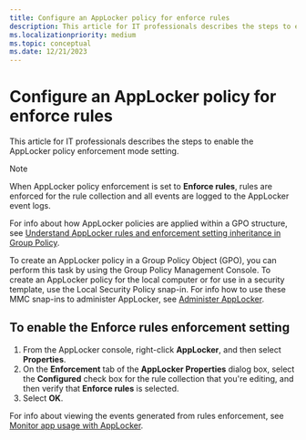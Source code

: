 ```yaml
---
title: Configure an AppLocker policy for enforce rules
description: This article for IT professionals describes the steps to enable the AppLocker policy enforcement setting.
ms.localizationpriority: medium
ms.topic: conceptual
ms.date: 12/21/2023
---
```


# Configure an AppLocker policy for enforce rules

This article for IT professionals describes the steps to enable the AppLocker policy enforcement mode setting.

> [!NOTE]
> When AppLocker policy enforcement is set to **Enforce rules**, rules are enforced for the rule collection and all events are logged to the AppLocker event logs.

For info about how AppLocker policies are applied within a GPO structure, see [Understand AppLocker rules and enforcement setting inheritance in Group Policy](understand-applocker-rules-and-enforcement-setting-inheritance-in-group-policy.md).

To create an AppLocker policy in a Group Policy Object (GPO), you can perform this task by using the Group Policy Management Console. To create an AppLocker policy for the local computer or for use in a security template, use the Local Security Policy snap-in. For info how to use these MMC snap-ins to administer AppLocker, see [Administer AppLocker](administer-applocker.md#using-the-mmc-snap-ins-to-administer-applocker).

## To enable the Enforce rules enforcement setting

1. From the AppLocker console, right-click **AppLocker**, and then select **Properties**.
2. On the **Enforcement** tab of the **AppLocker Properties** dialog box, select the **Configured** check box for the rule collection that you're editing, and then verify that **Enforce rules** is selected.
3. Select **OK**.

For info about viewing the events generated from rules enforcement, see [Monitor app usage with AppLocker](monitor-application-usage-with-applocker.md).
